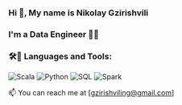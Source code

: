 ### Hi 👋, My name is Nikolay Gzirishvili
### I'm a Data Engineer 👨‍💻

### 🛠🧰 Languages and Tools:
![Scala](https://img.shields.io/badge/-Scala-C80000?style=for-the-badge&logo=Scala)
![Python](https://img.shields.io/badge/-Python-DDF300?style=for-the-badge&logo=Python)
![SQL](https://img.shields.io/badge/-SQL-A6D4FF?style=for-the-badge&logo=PostgreSQL)
![Spark](https://img.shields.io/badge/-Spark-A6D4FF?style=for-the-badge&logo=Spark)

📫 You can reach me at [gzirishviling@gmail.com]
